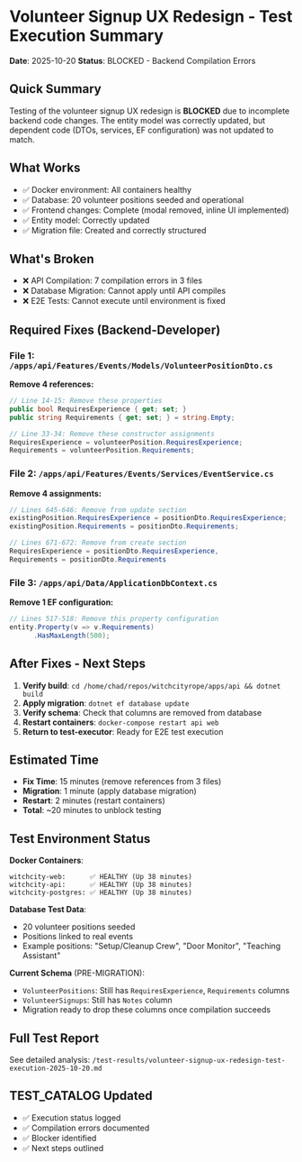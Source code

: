 # Volunteer Signup UX Redesign - Test Execution Summary
**Date**: 2025-10-20
**Status**: BLOCKED - Backend Compilation Errors

## Quick Summary

Testing of the volunteer signup UX redesign is **BLOCKED** due to incomplete backend code changes. The entity model was correctly updated, but dependent code (DTOs, services, EF configuration) was not updated to match.

## What Works

- ✅ Docker environment: All containers healthy
- ✅ Database: 20 volunteer positions seeded and operational
- ✅ Frontend changes: Complete (modal removed, inline UI implemented)
- ✅ Entity model: Correctly updated
- ✅ Migration file: Created and correctly structured

## What's Broken

- ❌ API Compilation: 7 compilation errors in 3 files
- ❌ Database Migration: Cannot apply until API compiles
- ❌ E2E Tests: Cannot execute until environment is fixed

## Required Fixes (Backend-Developer)

### File 1: `/apps/api/Features/Events/Models/VolunteerPositionDto.cs`
**Remove 4 references:**
```csharp
// Line 14-15: Remove these properties
public bool RequiresExperience { get; set; }
public string Requirements { get; set; } = string.Empty;

// Line 33-34: Remove these constructor assignments
RequiresExperience = volunteerPosition.RequiresExperience;
Requirements = volunteerPosition.Requirements;
```

### File 2: `/apps/api/Features/Events/Services/EventService.cs`
**Remove 4 assignments:**
```csharp
// Lines 645-646: Remove from update section
existingPosition.RequiresExperience = positionDto.RequiresExperience;
existingPosition.Requirements = positionDto.Requirements;

// Lines 671-672: Remove from create section
RequiresExperience = positionDto.RequiresExperience,
Requirements = positionDto.Requirements
```

### File 3: `/apps/api/Data/ApplicationDbContext.cs`
**Remove 1 EF configuration:**
```csharp
// Lines 517-518: Remove this property configuration
entity.Property(v => v.Requirements)
      .HasMaxLength(500);
```

## After Fixes - Next Steps

1. **Verify build**: `cd /home/chad/repos/witchcityrope/apps/api && dotnet build`
2. **Apply migration**: `dotnet ef database update`
3. **Verify schema**: Check that columns are removed from database
4. **Restart containers**: `docker-compose restart api web`
5. **Return to test-executor**: Ready for E2E test execution

## Estimated Time

- **Fix Time**: 15 minutes (remove references from 3 files)
- **Migration**: 1 minute (apply database migration)
- **Restart**: 2 minutes (restart containers)
- **Total**: ~20 minutes to unblock testing

## Test Environment Status

**Docker Containers**:
```
witchcity-web:      ✅ HEALTHY (Up 38 minutes)
witchcity-api:      ✅ HEALTHY (Up 38 minutes)
witchcity-postgres: ✅ HEALTHY (Up 38 minutes)
```

**Database Test Data**:
- 20 volunteer positions seeded
- Positions linked to real events
- Example positions: "Setup/Cleanup Crew", "Door Monitor", "Teaching Assistant"

**Current Schema** (PRE-MIGRATION):
- `VolunteerPositions`: Still has `RequiresExperience`, `Requirements` columns
- `VolunteerSignups`: Still has `Notes` column
- Migration ready to drop these columns once compilation succeeds

## Full Test Report

See detailed analysis: `/test-results/volunteer-signup-ux-redesign-test-execution-2025-10-20.md`

## TEST_CATALOG Updated

- ✅ Execution status logged
- ✅ Compilation errors documented
- ✅ Blocker identified
- ✅ Next steps outlined

